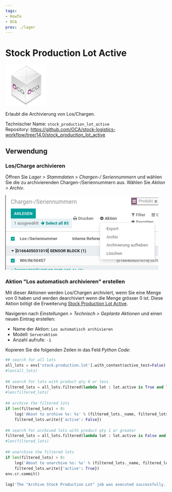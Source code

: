 ```yaml
---
tags:
- HowTo
- OCA
prev: ./lager
---
```

# Stock Production Lot Active
![icon_oca_app](assets/icon_oca_app.png)

Erlaubt die Archivierung von Los/Chargen.

Technischer Name: `stock_production_lot_active`\
Repository: <https://github.com/OCA/stock-logistics-workflow/tree/14.0/stock_production_lot_active>

## Verwendung

### Los/Charge archivieren

Öffnen Sie *Lager > Stammdaten > Chargen-/ Seriennummern* und wählen Sie die zu archivierenden Chargen-/Seriennummern aus.
Wählen Sie *Aktion > Archiv*.

![](assets/Stock%20Production%20Lot%20Active%20Aktion.png)

### Aktion "Los automatisch archivieren" erstellen

Mit dieser Aktionen werden Los/Chargen archiviert, wenn Sie eine Menge von 0 haben und werden dearchiviert wenn die Menge grösser 0 ist. Diese Aktion bötigt die Erweiterung [Stock Production Lot Active](Stock%20Production%20Lot%20Active.md).

Navigeren nach *Einstellungen > Technisch > Geplante Aktionen* und einen neuen Eintrag erstellen:

* Name der Aktion: `Los automatisch archivieren`
* Modell: `Serveraktion`
* Anzahl aufrufe: `-1`

Kopieren Sie die folgenden Zeilen in das Feld *Python Code*:

```python
## search for all lots
all_lots = env['stock.production.lot'].with_context(active_test=False).search([])
#len(all_lots)

## search for lots with product qty 0 or less
filtered_lots = all_lots.filtered(lambda lot : lot.active is True and lot.product_qty < 1)
#len(filtered_lots)

## archive the filtered lots
if len(filtered_lots) > 0:
    log('About to archive %s: %s' % (filtered_lots._name, filtered_lots.ids))
    filtered_lots.write({'active': False})

## search for archived lots with product qty 1 or greater
filtered_lots = all_lots.filtered(lambda lot : lot.active is False and lot.product_qty > 0)
#len(filtered_lots)

## unarchive the filtered lots
if len(filtered_lots) > 0:
    log('About to unarchive %s: %s' % (filtered_lots._name, filtered_lots.ids))
    filtered_lots.write({'active': True})
env.cr.commit()

log('The "Archive Stock Production Lot" job was executed successfully.', level='info')
```
